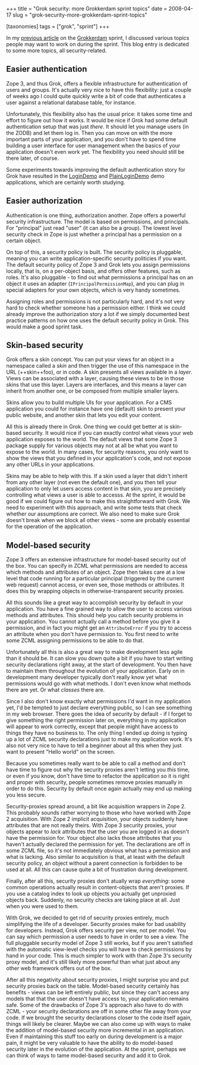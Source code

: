 +++
title = "Grok security: more Grokkerdam sprint topics"
date = 2008-04-17
slug = "grok-security-more-grokkerdam-sprint-topics"

[taxonomies]
tags = ["grok", "sprint"]
+++

In my [previous
article](http://faassen.n--tree.net/blog/view/weblog/2008/04/11/0) on
the [Grokkerdam](http://wiki.zope.org/grok/GrokkerdamSprint) sprint, I
discussed various topics people may want to work on during the sprint.
This blog entry is dedicated to some more topics, all security-related.

## Easier authentication

Zope 3, and thus Grok, offers a flexible infrastructure for
authentication of users and groups. It's actually very nice to have this
flexibility: just a couple of weeks ago I could quite quickly write a
bit of code that authenticates a user against a relational database
table, for instance.

Unfortunately, this flexibility also has the usual price: it takes some
time and effort to figure out how it works. It would be nice if Grok had
some default authentication setup that was just _there_. It should let
you manage users (in the ZODB) and let them log in. Then you can move on
with the more important parts of your application, and you don't have to
spend time building a user interface for user management when the basics
of your application doesn't even work yet. The flexibility you need
should still be there later, of course.

Some experiments towards improving the default authentication story for
Grok have resulted in the
[LoginDemo](http://svn.zope.org/grokapps/LoginDemo/) and
[PlainLoginDemo](http://svn.zope.org/grokapps/PlainLoginDemo/) demo
applications, which are certainly worth studying.

## Easier authorization

Authentication is one thing, authorization another. Zope offers a
powerful security infrastructure. The model is based on permissions, and
principals. For "principal" just read "user" (it can also be a group).
The lowest level security check in Zope is just whether a principal has
a permission on a certain object.

On top of this, a security policy is built. The security policy is
pluggable, meaning you can write application-specific security
politicies if you want. The default security policy of Zope 3 and Grok
lets you assign permissions locally, that is, on a per-object basis, and
offers other features, such as roles. It's also pluggable - to find out
what permissions a principal has on an object it uses an adapter
(`IPrincipalPermissionMap`), and you can plug in special adapters for
your own objects, which is very handy sometimes.

Assigning roles and permissions is not particularly hard, and it's not
very hard to check whether someone has a permission either. I think we
could already improve the authorization story a lot if we simply
documented best practice patterns on how one uses the default security
policy in Grok. This would make a good sprint task.

## Skin-based security

Grok offers a skin concept. You can put your views for an object in a
namespace called a _skin_ and then trigger the use of this namespace in
the URL (++skin++foo), or in code. A skin presents all views available
in a _layer_. Views can be associated with a layer, causing these views
to be in those skins that use this layer. Layers are interfaces, and
this means a layer can inherit from another one, or be composed from
multiple smaller layers.

Skins allow you to build multiple UIs for your application. For a CMS
application you could for instance have one (default) skin to present
your public website, and another skin that lets you edit your content.

All this is already there in Grok. One thing we could get better at is
skin-based security. It would nice if you can exactly control what views
your web application exposes to the world. The default views that some
Zope 3 package supply for various objects may not at all be what you
want to expose to the world. In many cases, for security reasons, you
only want to show the views that you defined in your application's code,
and not expose any other URLs in your applications.

Skins may be able to help with this. If a skin used a layer that didn't
inherit from any other layer (not even the default one), and you then
tell your application to only let users access content in that skin, you
are precisely controlling what views a user is able to accesss. At the
sprint, it would be good if we could figure out how to make this
straightforward with Grok. We need to experiment with this approach, and
write some tests that check whether our assumptions are correct. We also
need to make sure Grok doesn't break when we block all other views -
some are probably essential for the operation of the application.

## Model-based security

Zope 3 offers an extensive infrastructure for model-based security out
of the box. You can specify in ZCML what permissions are needed to
access which methods and attributes of an object. Zope then takes care
at a low level that code running for a particular principal (triggered
by the current web request) cannot access, or even see, those methods or
attributes. It does this by wrapping objects in otherwise-transparent
security proxies.

All this sounds like a great way to accomplish security by default in
your application. You have a fine grained way to allow the user to
access various methods and attributes. This should help you catch
security problems in your application. You cannot actually call a method
before you give it a permission, and in fact you might get an
`AttributeError` if you try to access an attribute when you don't have
permission to. You first need to write some ZCML assigning permissions
to be able to do that.

Unfortunately all this is also a great way to make development less
agile than it should be. It can slow you down quite a bit if you have to
start writing security declarations right away, at the start of
development. You then have to maintain them throughout the evolution of
your application. Early on in development many developer typically don't
really know yet what permissions would go with what methods. I don't
even know what methods there are yet. Or what _classes_ there are.

Since I also don't know exactly what permissions I'd want in my
application yet, I'd be tempted to just declare everything public, so I
can see something in my web browser. There goes the idea of security by
default - if I forget to give something the right permission later on,
everything in my application will appear to work correctly, except that
people might have access to things they have no business to. The only
thing I ended up doing is typing up a lot of ZCML security declarations
just to make my application work. It's also not very nice to have to
tell a beginner about all this when they just want to present "Hello
world" on the screen.

Because you sometimes really want to be able to call a method and don't
have time to figure out why the security proxies aren't letting you
_this_ time, or even if you know, don't have time to refactor the
application so it is right and proper with security, people sometimes
remove proxies manually in order to do this. Security by default once
again actually may end up making you less secure.

Security-proxies spread around, a bit like acquisition wrappers in Zope 2. This probably sounds rather worrying to those who have worked with
Zope 2 acquisition. With Zope 2 implicit acquisition, your objects
suddenly have attributes that are not really theirs. With Zope 3
security proxies, your objects appear to _lack_ attributes that the user
you are logged in as doesn't have the permission for. Your object also
lacks those attributes that you haven't actually declared the permission
for yet. The declarations are off in some ZCML file, so it's not
immediately obvious what has a permission and what is lacking. Also
similar to acquisition is that, at least with the default security
policy, an object without a parent connection is forbidden to be used at
all. All this can cause quite a bit of frustration during development.

Finally, after all this, security proxies don't atually wrap
_everything_: some common operations actually result in content-objects
that aren't proxies. If you use a catalog index to look up objects you
actually get unproxied objects back. Suddenly, no security checks are
taking place at all. Just when you were used to them.

With Grok, we decided to get rid of security proxies entirely, much
simplifying the life of a developer. Security proxies make for bad
usability for developers. Instead, Grok offers security per view, not
per model. You can say which permission a user needs to have in order to
see a view. The full pluggable security model of Zope 3 still works, but
if you aren't satisfied with the automatic view-level checks you will
have to check permissions by hand in your code. This is much simpler to
work with than Zope 3's security proxy model, and it's still likely more
powerful than what just about any other web framework offers out of the
box.

After all this negativity about security proxies, I might surprise you
and put security proxies back on the table. Model-based security
certainly has benefits - views can be left entirely public, but since
they can't access any models that that the user doesn't have access to,
your application remains safe. Some of the drawbacks of Zope 3's
approach also have to do with ZCML - your security declarations are off
in some other file away from your code. If we brought the security
declarations closer to the code itself again, things will likely be
clearer. Maybe we can also come up with ways to make the addition of
model-based security more incremental in an application. Even if
maintaining this stuff too early on during development is a major pain,
it might be very valuable to have the ability to do model-based security
later in the evolution of the application. At the sprint, perhaps we can
think of ways to tame model-based security and add it to Grok.
